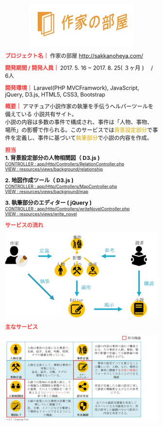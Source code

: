 
<style>
.subject {
  color:#F73A3A;
  font-weight:bold;
  font-size:18px;
}

.sub-subject{
  font-weight:bold;
  font-size:18px;
}

.content {
  font-size:18px;
}

.highlite {
  color:#DBA901;
}
</style>


<p align="center"><img src="./readmeImg/sakkanoheyaHeader.jpg"></p>

<span  style='color:#F73A3A; font-weight:bold; font-size:18px;'>プロジェクト名｜</span>
<span class='content'>作家の部屋 http://sakkanoheya.com/ </span>

<span class='subject'>開発期間 / 開発人員｜</span>
<span class='content'>2017. 5. 16 ~ 2017. 8. 25( ３ヶ月 ) 　/　 6人</span>

<span class='subject'>開発環境｜</span>
<span class='content'>Laravel(PHP MVCFramwork), JavaScript, jQuery, D3.js,
 	       HTML5, CSS3, Bootstrap
</span>

<span class='subject'>概要｜</span>
<span class='content'>アマチュア小説作家の執筆を手伝うヘルパーツールを備えている
小説共有サイト。<br>
小説の内容は多数の事件で構成され、事件は「人物、事物、場所」の影響で作られる。このサービスでは<span class='highlite'>背景設定部分</span>で事件を定義し、事件に基づいて<span class='highlite'>執筆部分</span>で小説の内容を作成。

<span class='subject'>担当</span><br>
<span class='sub-subject'>1. 背景設定部分の人物相関図（ D3.js )</span><br>
<a href='https://github.com/daegunkor/sakkanoheya/blob/master/app/Http/Controllers/RelationController.php'>CONTROLLER : app/Http/Controllers/RelationController.php</a><br>
<a href='https://github.com/daegunkor/sakkanoheya/tree/master/resources/views/background/relationship'>VIEW : resources/views/background/relationship</a>

<span class='sub-subject'>2. 地図作成ツール（ D3.js )</span><br>
<a href='https://github.com/daegunkor/sakkanoheya/blob/master/app/Http/Controllers/MapController.php'>CONTROLLER : app/Http/Controllers/MapController.php</a><br>
<a href='https://github.com/daegunkor/sakkanoheya/tree/master/resources/views/background/map'>VIEW : resources/views/background/map</a>

<span class='sub-subject'>3. 執筆部分のエディター  ( jQuery )</span><br>
<a href='https://github.com/daegunkor/sakkanoheya/blob/master/app/Http/Controllers/writeNovelController.php'>CONTROLLER : app/Http/Controllers/writeNovelController.php</a><br>
<a href='https://github.com/daegunkor/sakkanoheya/tree/master/resources/views/write_novel'>VIEW : resources/views/write_novel</a>


<span class='subject'>サービスの流れ</span>
<p align="center"><img src="./readmeImg/serviceFlow.jpg"></p>

<span class='subject'>主なサービス</span>
<p align="center"><img src="./readmeImg/main_func.jpg"></p>
